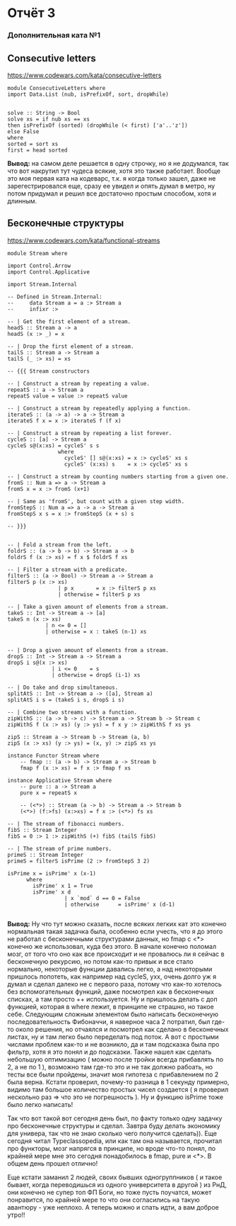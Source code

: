 # Отчёт 3 
### Дополнительная ката №1
## Consecutive letters 
https://www.codewars.com/kata/consecutive-letters
```
module ConsecutiveLetters where 
import Data.List (nub, isPrefixOf, sort, dropWhile)


solve :: String -> Bool
solve xs = if nub xs == xs 
then isPrefixOf (sorted) (dropWhile (< first) ['a'..'z']) 
else False
where 
sorted = sort xs
first = head sorted
```
**Вывод:** на самом деле решается в одну строчку, но я не додумался, так что вот накрутил тут чудеса всякие, хотя это также работает. Вообще это моя первая ката на кодеварс, т.к. я когда только зашел, даже не зарегестрировался еще, сразу ее увидел и опять думал в метро, ну потом придумал и решил все достаточно простым способом, хотя и длинным. 

## Бесконечные структуры
https://www.codewars.com/kata/functional-streams
```
module Stream where

import Control.Arrow
import Control.Applicative

import Stream.Internal

-- Defined in Stream.Internal:
--     data Stream a = a :> Stream a
--     infixr :>

-- | Get the first element of a stream.
headS :: Stream a -> a
headS (x :> _) = x

-- | Drop the first element of a stream.
tailS :: Stream a -> Stream a
tailS (_ :> xs) = xs

-- {{{ Stream constructors

-- | Construct a stream by repeating a value.
repeatS :: a -> Stream a
repeatS value = value :> repeatS value

-- | Construct a stream by repeatedly applying a function.
iterateS :: (a -> a) -> a -> Stream a
iterateS f x = x :> iterateS f (f x)

-- | Construct a stream by repeating a list forever.
cycleS :: [a] -> Stream a
cycleS s@(x:xs) = cycleS' s s
                where
                  cycleS' [] s@(x:xs) = x :> cycleS' xs s
                  cycleS' (x:xs) s    = x :> cycleS' xs s

-- | Construct a stream by counting numbers starting from a given one.
fromS :: Num a => a -> Stream a
fromS x = x :> fromS (x+1)

-- | Same as 'fromS', but count with a given step width.
fromStepS :: Num a => a -> a -> Stream a
fromStepS x s = x :> fromStepS (x + s) s

-- }}}


-- | Fold a stream from the left.
foldrS :: (a -> b -> b) -> Stream a -> b
foldrS f (x :> xs) = f x $ foldrS f xs

-- | Filter a stream with a predicate.
filterS :: (a -> Bool) -> Stream a -> Stream a
filterS p (x :> xs)
                | p x       = x :> filterS p xs
                | otherwise = filterS p xs

-- | Take a given amount of elements from a stream.
takeS :: Int -> Stream a -> [a]
takeS n (x :> xs)
            | n <= 0 = []
            | otherwise = x : takeS (n-1) xs


-- | Drop a given amount of elements from a stream.
dropS :: Int -> Stream a -> Stream a
dropS i s@(x :> xs)
              | i <= 0    = s
              | otherwise = dropS (i-1) xs

-- | Do take and drop simultaneous.
splitAtS :: Int -> Stream a -> ([a], Stream a)
splitAtS i s = (takeS i s, dropS i s)

-- | Combine two streams with a function.
zipWithS :: (a -> b -> c) -> Stream a -> Stream b -> Stream c
zipWithS f (x :> xs) (y :> ys) = f x y :> zipWithS f xs ys

zipS :: Stream a -> Stream b -> Stream (a, b)
zipS (x :> xs) (y :> ys) = (x, y) :> zipS xs ys

instance Functor Stream where
    -- fmap :: (a -> b) -> Stream a -> Stream b
    fmap f (x :> xs) = f x :> fmap f xs

instance Applicative Stream where
    -- pure :: a -> Stream a
    pure x = repeatS x

    -- (<*>) :: Stream (a -> b) -> Stream a -> Stream b
    (<*>) (f:>fs) (x:>xs) = f x :> (<*>) fs xs

-- | The stream of fibonacci numbers.
fibS :: Stream Integer
fibS = 0 :> 1 :> zipWithS (+) fibS (tailS fibS)

-- | The stream of prime numbers.
primeS :: Stream Integer
primeS = filterS isPrime (2 :> fromStepS 3 2)

isPrime x = isPrime' x (x-1)
      where
        isPrime' x 1 = True
        isPrime' x d
                  | x `mod` d == 0 = False
                  | otherwise      = isPrime' x (d-1)
                  
```
**Вывод:** Ну что тут можно сказать, после всяких легких кат это конечно нормальная такая задачка была, особенно если учесть, что я до этого не работал с бесконечными структурами данных, но fmap с <*> конечно же использовал, куда без этого. В начале конечно поломал мозг, от того что оно как все происходит и не провалюсь ли я сейчас в бесконечную рекурсию, но потом как-то привык и все стало нормально, некоторые функции давались легко, а над некоторыми пришлось попотеть, как например над cycleS, ухх, очень долго уж я думал и сделал далеко не с первого раза, потому что как-то хотелось без вспомогательных функций, даже посмотрел как в бесконечных списках, а там просто ++ используется. Ну и пришлось делать с доп функцией, которая в where лежит, в принципе не страшно, но такое себе. Следующим сложным элементом было написать бесконечную последовательность Фибоначчи, я наверное часа 2 потратил, был где-то около решения, но отчаялся и посмотрел как сделано в бесконечных листах, ну и там легко было переделать под поток. А вот с простыми числами проблем как-то и не возникло, да и там подсказка была про фильтр, хотя я это понял и до подсказки. Также нашел как сделать небольшую оптимизацию ( можно после тройки всегда прибавлять по 2, а не по 1 ), возможно там где-то это и не так должно рабоать, но тесты все были пройдены, значит моя гипотеза с прибавлением по 2 была верна. Кстати проверил, почему-то разница в 1 секунду примерно, видимо там большое количество простых чисел создается ( я проверил нескольно раз => что это не погрешность ). Ну и функцию isPrime тоже было легко написать! 


Так что вот такой вот сегодня день был, по факту только одну задачку про бесконечные структуры и сделал. Завтра буду делать экономику для универа, так что не знаю сколько чего получится сделать)). Еще сегодня читал Typeclassopedia, или как там она называется, прочитал про функторы, мозг напрягся в принципе, но вроде что-то понял, по крайней мере мне это сегодня понадобилось в fmap, pure и <*>. В общем день прошел отлично!

Еще кстати заманил 2 людей, своих бывших одногруппников ( и такое бывает, когда переводишься из одного университета в другой ) из РнД, они конечно не супер топ ФП Боги, но тоже пусть поучатся, может понравится, по крайней мере то что они согласились на такую авантюру - уже неплохо.  А теперь можно и спать идти, а вам доброе утро!!


